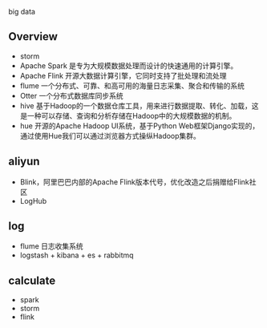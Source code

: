 big data

## Overview
- storm
- Apache Spark 是专为大规模数据处理而设计的快速通用的计算引擎。
- Apache Flink  开源大数据计算引擎，它同时支持了批处理和流处理
- flume 一个分布式、可靠、和高可用的海量日志采集、聚合和传输的系统
- Otter 一个分布式数据库同步系统
- hive 基于Hadoop的一个数据仓库工具，用来进行数据提取、转化、加载，这是一种可以存储、查询和分析存储在Hadoop中的大规模数据的机制。
- hue 开源的Apache Hadoop UI系统，基于Python Web框架Django实现的，通过使用Hue我们可以通过浏览器方式操纵Hadoop集群。

## aliyun
- Blink，阿里巴巴内部的Apache Flink版本代号，优化改造之后捐赠给Flink社区
- LogHub

## log
- flume 日志收集系统
- logstash + kibana + es + rabbitmq

## calculate
- spark
- storm
- flink